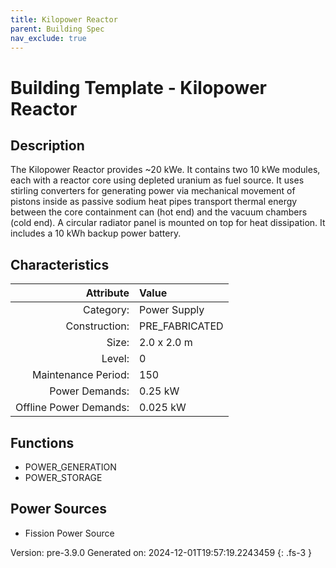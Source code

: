 ```yaml
---
title: Kilopower Reactor
parent: Building Spec
nav_exclude: true
---
```

# Building Template - Kilopower Reactor

## Description
The Kilopower Reactor provides ~20 kWe. It contains two 10 kWe modules, each with a reactor core using depleted uranium as fuel source. It uses stirling converters for generating power via mechanical movement of pistons inside as passive sodium heat pipes transport thermal energy between the core containment can (hot end) and the vacuum chambers (cold end). A circular radiator panel is mounted on top for heat dissipation. It includes a 10 kWh backup power battery.

## Characteristics

| Attribute      | Value |
|--------:|:------|
|Category:|Power Supply|
|Construction:|PRE_FABRICATED|
|Size:|2.0 x 2.0 m|
|Level:|0|
|Maintenance Period:|150|
|Power Demands:|0.25 kW|
|Offline Power Demands:|0.025 kW|

## Functions
      
- POWER_GENERATION
- POWER_STORAGE


## Power Sources
      
- Fission Power Source


Version: pre-3.9.0 Generated on: 2024-12-01T19:57:19.2243459
{: .fs-3 }